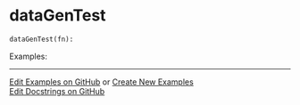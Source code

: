# <a id="Peeves.TestUtils.dataGenTest">dataGenTest</a>

```python
dataGenTest(fn): 
```


Examples: 


___

[Edit Examples on GitHub](https://github.com/McCoyGroup/References/edit/gh-pages/Documentation/examples/Peeves/TestUtils/dataGenTest.md) or 
[Create New Examples](https://github.com/McCoyGroup/References/new/gh-pages/?filename=Documentation/examples/Peeves/TestUtils/dataGenTest.md) <br/>
[Edit Docstrings on GitHub](https://github.com/McCoyGroup/Peeves/edit/master/TestUtils.py?message=Update%20Docs)